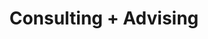 ---
title: Consulting + Advising
description: DigitalDigital Consulting + Advising
h1: Consulting + Advising
explanation: Understand user behaviors to build an action plan to increase your conversion rate and average order value.
weight: 3
services:
  - name: Brand Consulting
  - name: Strategy Analytics
  - name: Advertising
  - name: Marketing
  - name: CRO Consulting
---